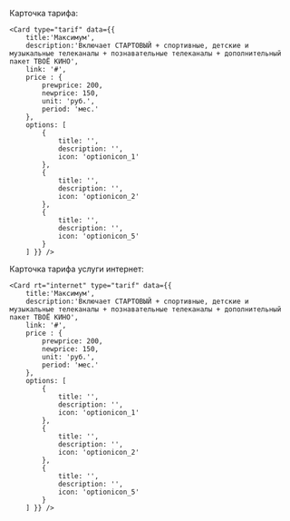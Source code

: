 Карточка тарифа:

    <Card type="tarif" data={{
        title:'Максимум', 
        description:'Включает СТАРТОВЫЙ + спортивные, детские и музыкальные телеканалы + познавательные телеканалы + дополнительный пакет ТВОЁ КИНО',
        link: '#',
        price : {
            prewprice: 200,
            newprice: 150,
            unit: 'руб.',
            period: 'мес.'
        },
        options: [
            {
                title: '',
                description: '',
                icon: 'optionicon_1'
            },
            {
                title: '',
                description: '',
                icon: 'optionicon_2'
            },
            {
                title: '',
                description: '',
                icon: 'optionicon_5'
            }
        ] }} />
        
Карточка тарифа услуги интернет:

    <Card rt="internet" type="tarif" data={{
        title:'Максимум', 
        description:'Включает СТАРТОВЫЙ + спортивные, детские и музыкальные телеканалы + познавательные телеканалы + дополнительный пакет ТВОЁ КИНО',
        link: '#',
        price : {
            prewprice: 200,
            newprice: 150,
            unit: 'руб.',
            period: 'мес.'
        },
        options: [
            {
                title: '',
                description: '',
                icon: 'optionicon_1'
            },
            {
                title: '',
                description: '',
                icon: 'optionicon_2'
            },
            {
                title: '',
                description: '',
                icon: 'optionicon_5'
            }
        ] }} />        